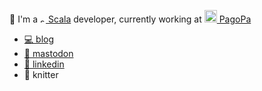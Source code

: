 👋 I'm a [<img alt="scala" width="9px" src="https://www.scala-lang.org/resources/img/frontpage/scala-spiral.png" /> Scala][scala] developer, currently working at [<img width="20px" src="https://www.pagopa.gov.it/assets/images/logo-pagopa-bianco.svg" /> PagoPa][pagopa]

- [💻 blog][website]
- <a rel="me" href="https://hachyderm.io/@toniogela">🐘 mastodon</a> 
- [👔 linkedin][linkedin]
- 🧶 knitter


[linkedin]: https://www.linkedin.com/in/toniogela
[pagopa]: https://www.pagopa.gov.it
[scala]: https://www.scala-lang.org
[twitter]: https://twitter.com/TonioGela
[website]: https://toniogela.dev
